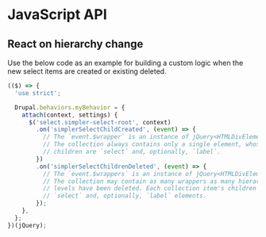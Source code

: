 # JavaScript API

## React on hierarchy change

Use the below code as an example for building a custom logic when the new select items are created or existing deleted.

```javascript
(($) => {
  'use strict';

  Drupal.behaviors.myBehavior = {
    attach(context, settings) {
      $('select.simpler-select-root', context)
        .on('simplerSelectChildCreated', (event) => {
          // The `event.$wrapper` is an instance of jQuery<HTMLDivElement>.
          // The collection always contains only a single element, whose
          // children are `select` and, optionally, `label`.
        })
        .on('simplerSelectChildrenDeleted', (event) => {
          // The `event.$wrappers` is an instance of jQuery<HTMLDivElement>.
          // The collection may contain as many wrappers as many hierarchy
          // levels have been deleted. Each collection item's children are
          // `select` and, optionally, `label` elements.
        });
    },
  };
})(jQuery);
```
